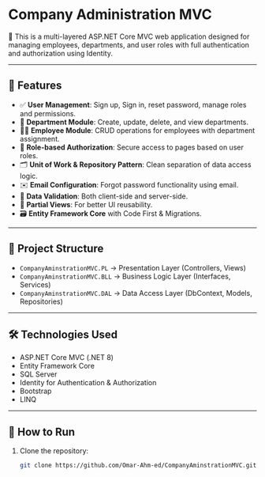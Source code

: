# Company Administration MVC

🎯 This is a multi-layered ASP.NET Core MVC web application designed for managing employees, departments, and user roles with full authentication and authorization using Identity.

---

## 📌 Features

- ✅ **User Management**: Sign up, Sign in, reset password, manage roles and permissions.
- 🏢 **Department Module**: Create, update, delete, and view departments.
- 👨‍💼 **Employee Module**: CRUD operations for employees with department assignment.
- 🔐 **Role-based Authorization**: Secure access to pages based on user roles.
- 🗂️ **Unit of Work & Repository Pattern**: Clean separation of data access logic.
- ✉️ **Email Configuration**: Forgot password functionality using email.
- 🧪 **Data Validation**: Both client-side and server-side.
- 🧭 **Partial Views**: For better UI reusability.
- 🗃️ **Entity Framework Core** with Code First & Migrations.

---

## 🧱 Project Structure

- `CompanyAminstrationMVC.PL` → Presentation Layer (Controllers, Views)
- `CompanyAminstrationMVC.BLL` → Business Logic Layer (Interfaces, Services)
- `CompanyAminstrationMVC.DAL` → Data Access Layer (DbContext, Models, Repositories)

---

## 🛠️ Technologies Used

- ASP.NET Core MVC (.NET 8)
- Entity Framework Core
- SQL Server
- Identity for Authentication & Authorization
- Bootstrap 
- LINQ 

---

## 🚀 How to Run

1. Clone the repository:
   ```bash
   git clone https://github.com/Omar-Ahm-ed/CompanyAminstrationMVC.git
